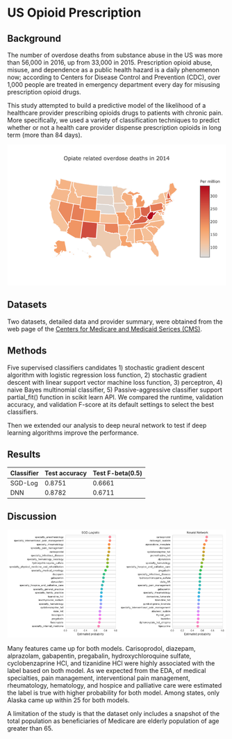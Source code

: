 # US Opioid Prescription 

## Background
The number of overdose deaths from substance abuse in the US was more than 56,000 in 2016, 
up from 33,000 in 2015. Prescription opioid abuse, misuse, and dependence as a public health hazard 
is a daily phenomenon now; according to Centers for Disease Control and Prevention (CDC), over 1,000 
people are treated in emergency department every day for misusing prescription opioid drugs. 


This study attempted to build a predictive model of the likelihood of a healthcare provider prescribing opioids drugs to patients with chronic pain.  More specifically, we used a variety of classification techniques to predict whether or not a  health care provider dispense prescription opioids in long term (more than 84 days). 



![Alt text](https://github.com/JennyLeeStat/Opioid/blob/master/assets/overdose_per_capita.png)

## Datasets

Two datasets, detailed data and provider summary, were obtained from the web page of
 the [Centers for Medicare and Medicaid Serices (CMS)](https://www.cms.gov/Research-Statistics-Data-and-Systems/Statistics-Trends-and-Reports/Medicare-Provider-Charge-Data/PartD2015.html).  
## Methods 

Five supervised classifiers candidates 1) stochastic gradient descent algorithm 
with logistic regression loss function, 2) stochastic gradient descent with linear support vector 
machine loss function, 3) perceptron, 4) naive Bayes multinomial classifier, 
5) Passive-aggressive classifier support partial_fit() function in scikit learn API. 
We compared the runtime, validation accuracy, and validation F-score at its default settings 
to select the best classifiers. 

Then we extended our analysis to deep neural network to test if deep learning algorithms 
improve the performance.


## Results
| Classifier | Test accuracy | Test F-beta(0.5)|
| ------------- | ------------- |-------------|
| SGD-Log  | 0.8751  | 0.6661|
| DNN  | 0.8782  | 0.6711|


## Discussion
![Alt text](https://github.com/JennyLeeStat/Opioid/blob/88256f0a2507a3c4d19664be77596cca6c128ec3/assets/estimated_prob.png)

Many features came up for both models. Carisoprodol, diazepam, alprazolam, gabapentin,  pregabalin, hydroxychloroquine sulfate, cyclobenzaprine HCl, and tizanidine HCl were highly associated with the label based on both model. As we expected from the EDA, of medical specialties, pain management, interventional pain management, rheumatology, hematology, and hospice and palliative care were estimated the label is true with higher probability for both model. Among states, only Alaska came up within 25 for both models. 



A limitation of the study is that the dataset only includes a snapshot of the total population as beneficiaries of Medicare are elderly population of age greater than 65. 